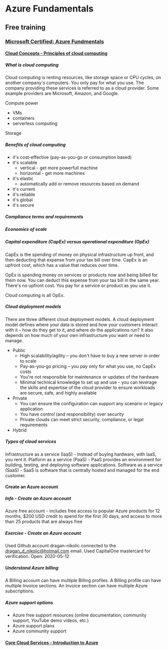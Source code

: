 # Azure Fundamentals

## Free training

### [Microsoft Certified: Azure Fundmentals](https://docs.microsoft.com/en-us/learn/certifications/azure-fundamentals)

#### [Cloud Concepts - Principles of cloud computing](https://docs.microsoft.com/en-us/learn/modules/principles-cloud-computing/)

##### What is cloud computing

Cloud computing is renting resources, like storage space or CPU cycles, on another company's computers. You only pay for what you use. The company providing these services is referred to as a cloud provider. Some example providers are Microsoft, Amazon, and Google.

Compute power

* VMs
* containers
* serverless computing

Storage

##### Benefits of cloud computing

* it's cost-effective (pay-as-you-go or consumption based)
* it's scalable
  * vertical - get more powerfull machine
  * horizontal - get more machines
* it's elastic
  * automatically add or remove resources based on demand
* it's current
* it's reliable
* it's global
* it's secure

##### Compliance terms and requirements

##### Economies of scale

##### Capital expenditure (CapEx) versus operational expenditure (OpEx)

CapEx is the spending of money on physical infrastructure up front, and then deducting that expense from your tax bill over time. CapEx is an upfront cost, which has a value that reduces over time.

OpEx is spending money on services or products now and being billed for them now. You can deduct this expense from your tax bill in the same year. There's no upfront cost. You pay for a service or product as you use it.

Cloud computing is all OpEx.

##### Cloud deployment models

There are three different cloud deployment models. A cloud deployment model defines where your data is stored and how your customers interact with it – how do they get to it, and where do the applications run? It also depends on how much of your own infrastructure you want or need to manage.

* Public
  * High scalability/agility – you don't have to buy a new server in order to scale
  * Pay-as-you-go pricing – you pay only for what you use, no CapEx costs
  * You're not responsible for maintenance or updates of the hardware
  * Minimal technical knowledge to set up and use - you can leverage the skills and expertise of the cloud provider to ensure workloads are    secure, safe, and highly available
* Private
  * You can ensure the configuration can support any scenario or legacy application
  * You have control (and responsibility) over security
  * Private clouds can meet strict security, compliance, or legal requirements
* Hybrid

##### Types of cloud services

Infrastructure as a service (IaaS) - Instead of buying hardware, with IaaS, you rent it.
Platform as a service (PaaS) - PaaS provides an environment for building, testing, and deploying software applications.
Software as a service (SaaS) - SaaS is software that is centrally hosted and managed for the end customer.

#### Create an Azure account

##### Info - Create an Azure account

Azure free account - includes free access to popular Azure products for 12 months, $200 USD credit to spend for the first 30 days, and access to more than 25 products that are always free

##### Exercise - Create an Azure account

Used Github account dragan-nikolic connected to the dragan_d_nikolic@hotmail.com email.
Used CapitalOne mastercard for verification.
Open: 2020-05-12

##### Understand Azure billing

A Billing account can have multiple Billing profiles.
A Billing profile can have multiple Invoice sections.
An Invoice section can have multiple Azure subscriptions.

##### Azure support options

* Azure free support resources (online documentation, community support, YouTube demo videos, etc.)
* Azure support plans
* Azure community support

#### [Core Cloud Services - Introduction to Azure](https://docs.microsoft.com/en-us/learn/modules/welcome-to-azure/)
